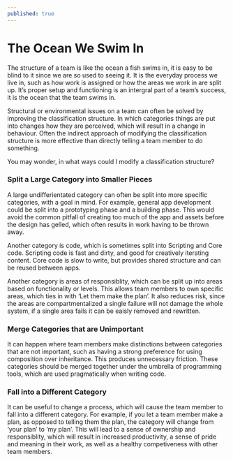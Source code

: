 ```yaml
---
published: true
---
```


# The Ocean We Swim In

The structure of a team is like the ocean a fish swims in, it is easy to be blind to it since we are so used to seeing it. It is the everyday process we live in, such as how work is assigned or how the areas we work in are split up. It’s proper setup and functioning is an intergral part of a team’s success, it is the ocean that the team swims in.

Structural or environmental issues on a team can often be solved by improving the classification structure. In which categories things are put into changes how they are perceived, which will result in a change in behaviour. Often the indirect approach of modifying the classification structure is more effective than directly telling a team member to do something.

You may wonder, in what ways could I modify a classification structure?

### Split a Large Category into Smaller Pieces

A large undifferientated category can often be split into more specific categories, with a goal in mind. For example, general app development could be split into a prototyping phase and a building phase. This would avoid the common pitfall of creating too much of the app and assets before the design has gelled, which often results in work having to be thrown away.

Another category is code, which is sometimes split into Scripting and Core code. Scripting code is fast and dirty, and good for creatively iterating content. Core code is slow to write, but provides shared structure and can be reused between apps.

Another category is areas of responsiblity, which can be split up into areas based on functionality or levels. This allows team members to own specific areas, which ties in with ‘Let them make the plan’. It also reduces risk, since the areas are compartmentalized a single failure will not damage the whole system, if a single area fails it can be eaisly removed and rewritten.

### Merge Categories that are Unimportant

It can happen where team members make distinctions between categories that are not important, such as having a strong preference for using composition over inheritance. This produces unnecessary friction. These categories should be merged together under the umbrella of programming tools, which are used pragmatically when writing code.

### Fall into a Different Category

It can be useful to change a process, which will cause the team member to fall into a different category. For example, if you let a team member make a plan, as opposed to telling them the plan, the category will change from ‘your plan’ to ‘my plan’. This will lead to a sense of ownership and responsiblity, which will result in increased productivity, a sense of pride and meaning in their work, as well as a healthy competiveness with other team members.
